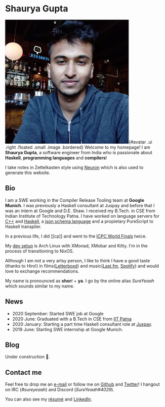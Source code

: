 # Shaurya Gupta

![Moi](static/me.jpg){#avatar .ui .right .floated .small .image .bordered}
Welcome to my homepage! I am __Shaurya Gupta__, a software engineer from India who is passionate about __Haskell__, __programming languages__ and __compilers__!

I take notes in Zettelkasten style using [Neuron][1] which is also used to generate this website.

## Bio

I am a SWE working in the Compiler Release Tooling team at __Google Munich__. I was previously a Haskell consultant at Juspay and before that I was an intern at Google and D.E. Shaw. I received my B.Tech. in CSE from Indian Institute of Technology Patna.
I have worked on language servers for [C++][11] and [Haskell][12], a [json schema language][10] and a propietary PureScript to Haskell transpiler.

In a previous life, I did [[cp]] and went to the [ICPC World Finals][13] twice.

My [dev setup][17] is Arch Linux with XMonad, XMobar and Kitty. I'm in the process of transitioning to NixOS.

Although I am not a very artsy person, I like to think I have a good taste (thanks to Hiro!) in films([Letterboxd][2]) and music([Last.fm][6], [Spotify][4]) and would love to exchange recommendations.

My name is pronounced as **shor**_t_ + **ya**. I go by the online alias _SureYeaah_ which sounds similar to my name.


## News
- 2020 September: Started SWE job at Google
- 2020 June: Graduated with a B.Tech in CSE from [IIT Patna][9]
- 2020 January: Starting a part time Haskell consultant role at [Juspay][8].
- 2019 June: Starting SWE internship at Google Munich.

## Blog
Under construction 🚧.

## Contact me
Feel free to drop me an [e-mail][7] or follow me on [Github][3] and [Twitter][5]! I hangout on IRC (_#sureyeaah_) and Discord (_SureYeaah#4029_).

You can also see my [résumé][15] and [LinkedIn][16].


[1]: http://neuron.zettel.page
[2]: https://letterboxd.com/shauryab98/
[3]: https://github.com/sureyeaah
[4]: https://open.spotify.com/user/p8cqc058v66yi8pae3j6s0e8l
[5]: https://twitter.com/sureyeaah
[6]: https://www.last.fm/user/sureyeaah
[7]: mailto:shauryab98@gmail.com
[8]: https://juspay.in
[9]: http://www.iitp.ac.in
[10]: https://hackage.haskell.org/package/medea
[11]: https://clangd.llvm.org
[12]: https://github.com/haskell/haskell-language-server
[13]: https://icpc.global/ICPCID/KAMEC7NHU1IL
[14]: https://codeforces.com/profile/sureyeaah
[15]: static/resume.pdf
[16]: https://linkedin.com/in/sureyeaah
[17]: https://github.com/sureyeaah/dotfiles

